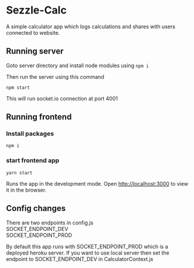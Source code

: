 # Sezzle-Calc

A simple calculator app which logs calculations and shares with users connected to website.

## Running server

Goto server directory and install node modules using `npm i`

Then run the server using this command

```shell
npm start
```

This will run socket.io connection at port 4001

## Running frontend

### Install packages

```shell
npm i
```

### start frontend app

```shell
yarn start
```

Runs the app in the development mode.
Open [http://localhost:3000](http://localhost:3000) to view it in the browser.

## Config changes

There are two endpoints in config.js  
SOCKET_ENDPOINT_DEV  
SOCKET_ENDPOINT_PROD

By default this app runs with SOCKET_ENDPOINT_PROD which is a deployed heroku server. If you want to use local server then set the endpoint to SOCKET_ENDPOINT_DEV in CalculatorContext.js
